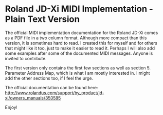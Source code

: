 # Roland JD-Xi MIDI Implementation - Plain Text Version

The official MIDI implementation documentation for the Roland JD-Xi comes as a PDF file in a two column format. Although more compact than this version, it is sometimes hard to read. I created this for myself and for others that might like it too, just to make it easier to read it. Perhaps I will also add some examples after some of the documented MIDI messages. Anyone is invited to contribute.

The first version only contains the first few sections as well as section 5. Parameter Address Map, which is what I am mostly interested in. I might add the other sections too, if I feel the urge.

The official documentation can be found here: http://www.rolandus.com/support/by_product/jd-xi/owners_manuals/350585

Enjoy!
